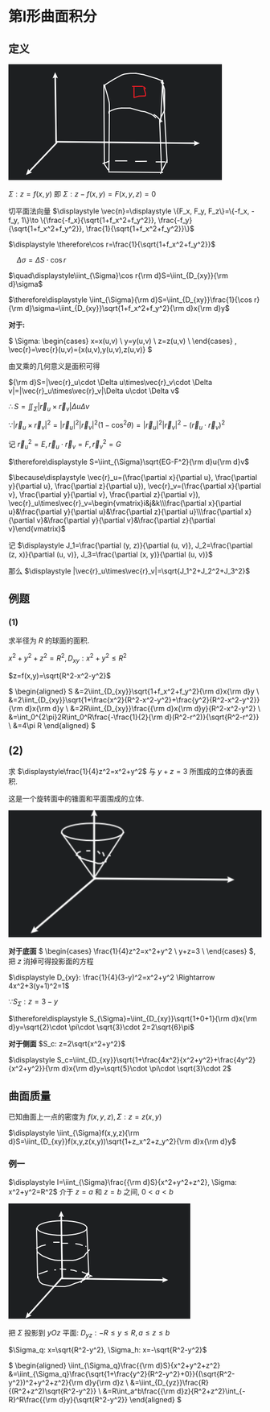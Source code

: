 # 第Ⅰ形曲面积分

## 定义

![](images/2021-04-25-09-47-37.png)

$\displaystyle \Sigma: z=f(x,y)$ 即 $\displaystyle \Sigma: z-f(x,y)=F(x,y,z)=0$

切平面法向量 $\displaystyle \vec{n}=\displaystyle \{F_x, F_y, F_z\}=\{-f_x, -f_y, 1\}\to \{\frac{-f_x}{\sqrt{1+f_x^2+f_y^2}}, \frac{-f_y}{\sqrt{1+f_x^2+f_y^2}}, \frac{1}{\sqrt{1+f_x^2+f_y^2}}\}$

$\displaystyle \therefore\cos r=\frac{1}{\sqrt{1+f_x^2+f_y^2}}$

$\quad\displaystyle \Delta\sigma=\Delta S\cdot \cos r$

$\quad\displaystyle\iint_{\Sigma}\cos r{\rm d}S=\iint_{D_{xy}}{\rm d}\sigma$

$\therefore\displaystyle \iint_{\Sigma}{\rm d}S=\iint_{D_{xy}}\frac{1}{\cos r}{\rm d}\sigma=\iint_{D_{xy}}\sqrt{1+f_x^2+f_y^2}{\rm d}x{\rm d}y$

**对于:**

$
\Sigma:
\begin{cases}
x=x(u,v) \\
y=y(u,v) \\
z=z(u,v) \\
\end{cases}
, \vec{r}=\vec{r}(u,v)=\{x(u,v),y(u,v),z(u,v)\}
$

由叉乘的几何意义是面积可得

${\rm d}S=|\vec{r}_u\cdot \Delta u\times\vec{r}_v\cdot \Delta v|=|\vec{r}_u\times\vec{r}_v|\Delta u\cdot \Delta v$

$\therefore\displaystyle S=\iint_{\Sigma}|\vec{r}_u\times\vec{r}_v|\Delta u\Delta v$

$\because |\vec{r}_u\times\vec{r}_v|^2=|\vec{r}_u|^2|\vec{r}_v|^2(1-\cos^2\theta)=|\vec{r}_u|^2|\vec{r}_v|^2-(\vec{r}_u\cdot \vec{r}_v)^2$

记 $\vec{r}_u^2=E, \vec{r}_u\cdot \vec{r}_v=F, \vec{r}_v^2=G$

$\therefore\displaystyle S=\iint_{\Sigma}\sqrt{EG-F^2}{\rm d}u{\rm d}v$

$\because\displaystyle \vec{r}_u=(\frac{\partial x}{\partial u}, \frac{\partial y}{\partial u}, \frac{\partial z}{\partial u}), \vec{r}_v=(\frac{\partial x}{\partial v}, \frac{\partial y}{\partial v}, \frac{\partial z}{\partial v}), \vec{r}_u\times\vec{r}_v=\begin{vmatrix}i&j&k\\\frac{\partial x}{\partial u}&\frac{\partial y}{\partial u}&\frac{\partial z}{\partial u}\\\frac{\partial x}{\partial v}&\frac{\partial y}{\partial v}&\frac{\partial z}{\partial v}\end{vmatrix}$

记 $\displaystyle J_1=\frac{\partial (y, z)}{\partial (u, v)}, J_2=\frac{\partial (z, x)}{\partial (u, v)}, J_3=\frac{\partial (x, y)}{\partial (u, v)}$

那么 $\displaystyle |\vec{r}_u\times\vec{r}_v|=\sqrt{J_1^2+J_2^2+J_3^2}$


## 例题

### (1)

求半径为 $R$ 的球面的面积.

$x^2+y^2+z^2=R^2, D_{xy}: x^2+y^2\leq R^2$

$z=f(x,y)=\sqrt{R^2-x^2-y^2}$

$
\begin{aligned}
S
&=2\iint_{D_{xy}}\sqrt{1+f_x^2+f_y^2}{\rm d}x{\rm d}y \\
&=2\iint_{D_{xy}}\sqrt{1+\frac{x^2}{R^2-x^2-y^2}+\frac{y^2}{R^2-x^2-y^2}}{\rm d}x{\rm d}y \\
&=2R\iint_{D_{xy}}\frac{{\rm d}x{\rm d}y}{R^2-x^2-y^2} \\
&=\int_0^{2\pi}2R\int_0^R\frac{-\frac{1}{2}{\rm d}(R^2-r^2)}{\sqrt{R^2-r^2}} \\
&=4\pi R
\end{aligned}
$

## (2)

求 $\displaystyle\frac{1}{4}z^2=x^2+y^2$ 与 $y+z=3$ 所围成的立体的表面积.

这是一个旋转面中的锥面和平面围成的立体.

![](images/2021-04-27-08-45-48.png)

**对于底面** $
\begin{cases}
\frac{1}{4}z^2=x^2+y^2 \\
y+z=3 \\
\end{cases}
$, 把 $z$ 消掉可得投影面的方程

$\displaystyle D_{xy}: \frac{1}{4}(3-y)^2=x^2+y^2 \Rightarrow 4x^2+3(y+1)^2=1$

$\because S_{\Sigma}: z=3-y$

$\therefore\displaystyle S_{\Sigma}=\iint_{D_{xy}}\sqrt{1+0+1}{\rm d}x{\rm d}y=\sqrt{2}\cdot \pi\cdot \sqrt{3}\cdot 2=2\sqrt{6}\pi$

**对于侧面** $S_c: z=2\sqrt{x^2+y^2}$

$\displaystyle S_c=\iint_{D_{xy}}\sqrt{1+\frac{4x^2}{x^2+y^2}+\frac{4y^2}{x^2+y^2}}{\rm d}x{\rm d}y=\sqrt{5}\cdot \pi\cdot \sqrt{3}\cdot 2$


## 曲面质量

已知曲面上一点的密度为 $f(x,y,z), \Sigma: z=z(x,y)$

$\displaystyle \iint_{\Sigma}f(x,y,z){\rm d}S=\iint_{D_{xy}}f(x,y,z(x,y))\sqrt{1+z_x^2+z_y^2}{\rm d}x{\rm d}y$

### 例一

$\displaystyle I=\iint_{\Sigma}\frac{{\rm d}S}{x^2+y^2+z^2}, \Sigma: x^2+y^2=R^2$ 介于 $z=a$ 和 $z=b$ 之间, $0<a<b$

![](images/2021-04-27-09-13-20.png)

把 $\Sigma$ 投影到 $yOz$ 平面: $D_{yz}: -R\leq y\leq R, a\leq z\leq b$

$\Sigma_q: x=\sqrt{R^2-y^2}, \Sigma_h: x=-\sqrt{R^2-y^2}$

$
\begin{aligned}
\iint_{\Sigma_q}\frac{{\rm d}S}{x^2+y^2+z^2}
&=\iint_{\Sigma_q}\frac{\sqrt{1+\frac{y^2}{R^2-y^2}+0}}{(\sqrt{R^2-y^2})^2+y^2+z^2}{\rm d}y{\rm d}z \\
&=\iint_{D_{yz}}\frac{R}{(R^2+z^2)\sqrt{R^2-y^2}} \\
&=R\int_a^b\frac{{\rm d}z}{R^2+z^2}\int_{-R}^R\frac{{\rm d}y}{\sqrt{R^2-y^2}}
\end{aligned}
$

